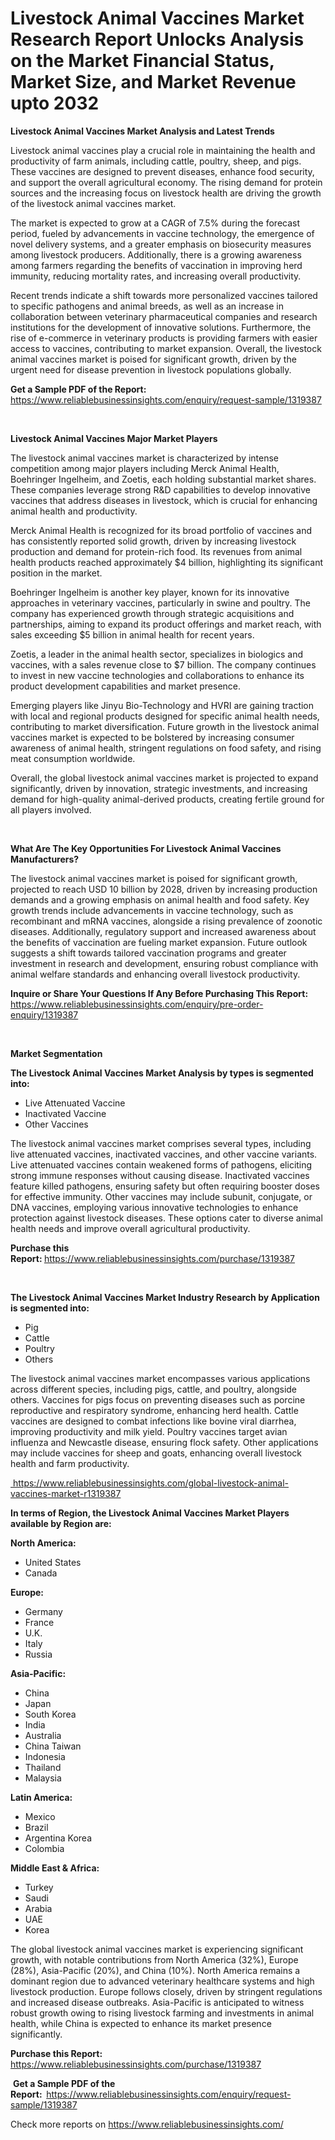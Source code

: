 <p><h1>Livestock Animal Vaccines Market Research Report Unlocks Analysis on the Market Financial Status, Market Size, and Market Revenue upto 2032</h1></p><p><strong>Livestock Animal Vaccines Market Analysis and Latest Trends</strong></p>
<p><p>Livestock animal vaccines play a crucial role in maintaining the health and productivity of farm animals, including cattle, poultry, sheep, and pigs. These vaccines are designed to prevent diseases, enhance food security, and support the overall agricultural economy. The rising demand for protein sources and the increasing focus on livestock health are driving the growth of the livestock animal vaccines market.</p><p>The market is expected to grow at a CAGR of 7.5% during the forecast period, fueled by advancements in vaccine technology, the emergence of novel delivery systems, and a greater emphasis on biosecurity measures among livestock producers. Additionally, there is a growing awareness among farmers regarding the benefits of vaccination in improving herd immunity, reducing mortality rates, and increasing overall productivity.</p><p>Recent trends indicate a shift towards more personalized vaccines tailored to specific pathogens and animal breeds, as well as an increase in collaboration between veterinary pharmaceutical companies and research institutions for the development of innovative solutions. Furthermore, the rise of e-commerce in veterinary products is providing farmers with easier access to vaccines, contributing to market expansion. Overall, the livestock animal vaccines market is poised for significant growth, driven by the urgent need for disease prevention in livestock populations globally.</p></p>
<p><strong>Get a Sample PDF of the Report:&nbsp;</strong> <a href="https://www.reliablebusinessinsights.com/enquiry/request-sample/1319387?utm_campaign=3288&utm_medium=2&utm_source=Github&utm_content=ia&utm_term=29032025&utm_id=livestock-animal-vaccines">https://www.reliablebusinessinsights.com/enquiry/request-sample/1319387</a></p>
<p>&nbsp;</p>
<p><strong>Livestock Animal Vaccines Major Market Players</strong></p>
<p><p>The livestock animal vaccines market is characterized by intense competition among major players including Merck Animal Health, Boehringer Ingelheim, and Zoetis, each holding substantial market shares. These companies leverage strong R&D capabilities to develop innovative vaccines that address diseases in livestock, which is crucial for enhancing animal health and productivity.</p><p>Merck Animal Health is recognized for its broad portfolio of vaccines and has consistently reported solid growth, driven by increasing livestock production and demand for protein-rich food. Its revenues from animal health products reached approximately $4 billion, highlighting its significant position in the market.</p><p>Boehringer Ingelheim is another key player, known for its innovative approaches in veterinary vaccines, particularly in swine and poultry. The company has experienced growth through strategic acquisitions and partnerships, aiming to expand its product offerings and market reach, with sales exceeding $5 billion in animal health for recent years.</p><p>Zoetis, a leader in the animal health sector, specializes in biologics and vaccines, with a sales revenue close to $7 billion. The company continues to invest in new vaccine technologies and collaborations to enhance its product development capabilities and market presence.</p><p>Emerging players like Jinyu Bio-Technology and HVRI are gaining traction with local and regional products designed for specific animal health needs, contributing to market diversification. Future growth in the livestock animal vaccines market is expected to be bolstered by increasing consumer awareness of animal health, stringent regulations on food safety, and rising meat consumption worldwide.</p><p>Overall, the global livestock animal vaccines market is projected to expand significantly, driven by innovation, strategic investments, and increasing demand for high-quality animal-derived products, creating fertile ground for all players involved.</p></p>
<p>&nbsp;</p>
<p><strong>What Are The Key Opportunities For Livestock Animal Vaccines Manufacturers?</strong></p>
<p><p>The livestock animal vaccines market is poised for significant growth, projected to reach USD 10 billion by 2028, driven by increasing production demands and a growing emphasis on animal health and food safety. Key growth trends include advancements in vaccine technology, such as recombinant and mRNA vaccines, alongside a rising prevalence of zoonotic diseases. Additionally, regulatory support and increased awareness about the benefits of vaccination are fueling market expansion. Future outlook suggests a shift towards tailored vaccination programs and greater investment in research and development, ensuring robust compliance with animal welfare standards and enhancing overall livestock productivity.</p></p>
<p><strong>Inquire or Share Your Questions If Any Before Purchasing This Report:</strong> <a href="https://www.reliablebusinessinsights.com/enquiry/pre-order-enquiry/1319387?utm_campaign=3288&utm_medium=2&utm_source=Github&utm_content=ia&utm_term=29032025&utm_id=livestock-animal-vaccines">https://www.reliablebusinessinsights.com/enquiry/pre-order-enquiry/1319387</a></p>
<p>&nbsp;</p>
<p><strong>Market Segmentation</strong></p>
<p><strong>The Livestock Animal Vaccines Market Analysis by types is segmented into:</strong></p>
<p><ul><li>Live Attenuated Vaccine</li><li>Inactivated Vaccine</li><li>Other Vaccines</li></ul></p>
<p><p>The livestock animal vaccines market comprises several types, including live attenuated vaccines, inactivated vaccines, and other vaccine variants. Live attenuated vaccines contain weakened forms of pathogens, eliciting strong immune responses without causing disease. Inactivated vaccines feature killed pathogens, ensuring safety but often requiring booster doses for effective immunity. Other vaccines may include subunit, conjugate, or DNA vaccines, employing various innovative technologies to enhance protection against livestock diseases. These options cater to diverse animal health needs and improve overall agricultural productivity.</p></p>
<p><strong>Purchase this Report:&nbsp;</strong><a href="https://www.reliablebusinessinsights.com/purchase/1319387?utm_campaign=3288&utm_medium=2&utm_source=Github&utm_content=ia&utm_term=29032025&utm_id=livestock-animal-vaccines">https://www.reliablebusinessinsights.com/purchase/1319387</a></p>
<p>&nbsp;</p>
<p><strong>The Livestock Animal Vaccines Market Industry Research by Application is segmented into:</strong></p>
<p><ul><li>Pig</li><li>Cattle</li><li>Poultry</li><li>Others</li></ul></p>
<p><p>The livestock animal vaccines market encompasses various applications across different species, including pigs, cattle, and poultry, alongside others. Vaccines for pigs focus on preventing diseases such as porcine reproductive and respiratory syndrome, enhancing herd health. Cattle vaccines are designed to combat infections like bovine viral diarrhea, improving productivity and milk yield. Poultry vaccines target avian influenza and Newcastle disease, ensuring flock safety. Other applications may include vaccines for sheep and goats, enhancing overall livestock health and farm productivity.</p></p>
<p><a href="https://www.reliablebusinessinsights.com/global-livestock-animal-vaccines-market-r1319387?utm_campaign=3288&utm_medium=2&utm_source=Github&utm_content=ia&utm_term=29032025&utm_id=livestock-animal-vaccines">&nbsp;https://www.reliablebusinessinsights.com/global-livestock-animal-vaccines-market-r1319387</a></p>
<p><strong>In terms of Region, the Livestock Animal Vaccines Market Players available by Region are:</strong></p>
<p>
    <p> <strong> North America: </strong>
        <ul>
            <li>United States</li>
            <li>Canada</li>
        </ul>
        </p> 
    <p> <strong> Europe: </strong>
        <ul>
            <li>Germany</li>
            <li>France</li>
            <li>U.K.</li>
            <li>Italy</li>
            <li>Russia</li>
        </ul>
        </p> 
    <p> <strong> Asia-Pacific: </strong>
        <ul>
            <li>China</li>
            <li>Japan</li>
            <li>South Korea</li>
            <li>India</li>
            <li>Australia</li>
            <li>China Taiwan</li>
            <li>Indonesia</li>
            <li>Thailand</li>
            <li>Malaysia</li>
        </ul>
        </p> 
    <p> <strong> Latin America: </strong>
        <ul>
            <li>Mexico</li>
            <li>Brazil</li>
            <li>Argentina Korea</li>
            <li>Colombia</li>
        </ul>
        </p> 
    <p> <strong> Middle East & Africa: </strong>
        <ul>
            <li>Turkey</li>
            <li>Saudi</li>
            <li>Arabia</li>
            <li>UAE</li>
            <li>Korea</li>
        </ul>
    </p>
    </p>
<p><p>The global livestock animal vaccines market is experiencing significant growth, with notable contributions from North America (32%), Europe (28%), Asia-Pacific (20%), and China (10%). North America remains a dominant region due to advanced veterinary healthcare systems and high livestock production. Europe follows closely, driven by stringent regulations and increased disease outbreaks. Asia-Pacific is anticipated to witness robust growth owing to rising livestock farming and investments in animal health, while China is expected to enhance its market presence significantly.</p></p>
<p><strong>Purchase this Report: </strong><a href="https://www.reliablebusinessinsights.com/purchase/1319387?utm_campaign=3288&utm_medium=2&utm_source=Github&utm_content=ia&utm_term=29032025&utm_id=livestock-animal-vaccines">https://www.reliablebusinessinsights.com/purchase/1319387</a></p>
<p>&nbsp;<strong>Get a Sample PDF of the Report:&nbsp;&nbsp;</strong><a href="https://www.reliablebusinessinsights.com/enquiry/request-sample/1319387?utm_campaign=3288&utm_medium=2&utm_source=Github&utm_content=ia&utm_term=29032025&utm_id=livestock-animal-vaccines">https://www.reliablebusinessinsights.com/enquiry/request-sample/1319387</a></p>
<p><strong></strong></p>
<p>Check more reports on <a href="https://www.reliablebusinessinsights.com/?utm_campaign=3288&utm_medium=2&utm_source=Github&utm_content=ia&utm_term=29032025&utm_id=livestock-animal-vaccines">https://www.reliablebusinessinsights.com/</a></p>